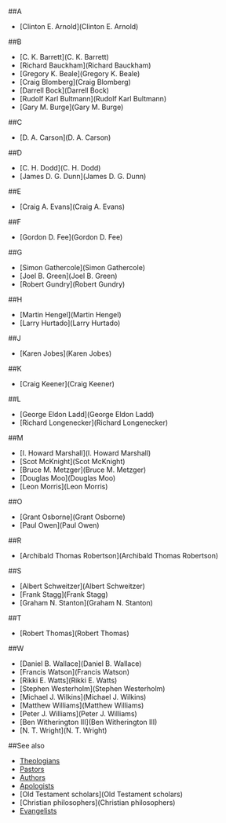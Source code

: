 
##A
-  [Clinton E. Arnold](Clinton E. Arnold)

##B
-	[C. K. Barrett](C. K. Barrett)
-	[Richard Bauckham](Richard Bauckham)
-	[Gregory K. Beale](Gregory K. Beale)
-	[Craig Blomberg](Craig Blomberg)
-	[Darrell Bock](Darrell Bock)
-	[Rudolf Karl Bultmann](Rudolf Karl Bultmann)
-	[Gary M. Burge](Gary M. Burge)

##C
-	[D. A. Carson](D. A. Carson)

##D
-	[C. H. Dodd](C. H. Dodd)
-	[James D. G. Dunn](James D. G. Dunn)

##E
-	[Craig A. Evans](Craig A. Evans)

##F
-	[Gordon D. Fee](Gordon D. Fee)

##G
-	[Simon Gathercole](Simon Gathercole)
-	[Joel B. Green](Joel B. Green)
-	[Robert Gundry](Robert Gundry)

##H
-	[Martin Hengel](Martin Hengel)
-	[Larry Hurtado](Larry Hurtado)

##J
-	[Karen Jobes](Karen Jobes)

##K
-	[Craig Keener](Craig Keener)

##L
-	[George Eldon Ladd](George Eldon Ladd)
-	[Richard Longenecker](Richard Longenecker)

##M
-	[I. Howard Marshall](I. Howard Marshall)
-	[Scot McKnight](Scot McKnight)
-	[Bruce M. Metzger](Bruce M. Metzger)
-	[Douglas Moo](Douglas Moo)
-	[Leon Morris](Leon Morris)

##O
-	[Grant Osborne](Grant Osborne)
-	[Paul Owen](Paul Owen)

##R
-	[Archibald Thomas Robertson](Archibald Thomas Robertson)

##S
-	[Albert Schweitzer](Albert Schweitzer)
-	[Frank Stagg](Frank Stagg)
-	[Graham N. Stanton](Graham N. Stanton)

##T
-	[Robert Thomas](Robert Thomas)

##W
-	[Daniel B. Wallace](Daniel B. Wallace)
-	[Francis Watson](Francis Watson)
-	[Rikki E. Watts](Rikki E. Watts)
-	[Stephen Westerholm](Stephen Westerholm)
-	[Michael J. Wilkins](Michael J. Wilkins)
-	[Matthew Williams](Matthew Williams)
-	[Peter J. Williams](Peter J. Williams)
-	[Ben Witherington III](Ben Witherington III)
-	[N. T. Wright](N. T. Wright)

##See also

-	[Theologians](Theologians)
-	[Pastors](Pastors)
-	[Authors](Authors)
-	[Apologists](Apologists)
-	[Old Testament scholars](Old Testament scholars)
-	[Christian philosophers](Christian philosophers)
-	[Evangelists](Evangelists)